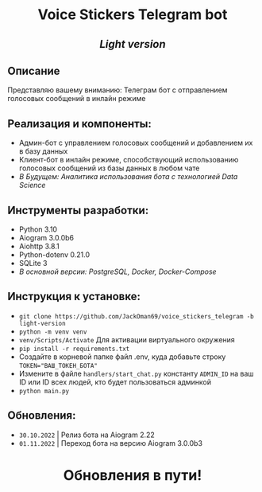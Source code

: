 <h1 align="center">Voice Stickers Telegram bot</h1>
<h2 align="center"><i>Light version</i></h3>

## Описание

Представляю вашему вниманию: Телеграм бот с отправлением голосовых сообщений в инлайн режиме

## Реализация и компоненты:

- Админ-бот с управлением голосовых сообщений и добавлением их в базу данных
- Клиент-бот в инлайн режиме, способствующий использованию голосовых сообщений из базы данных в любом чате
- <i>В Будущем: Аналитика использования бота с технологией Data Science</i>

## Инструменты разработки:

- Python 3.10
- Aiogram 3.0.0b6
- Aiohttp 3.8.1
- Python-dotenv 0.21.0
- SQLite 3
- <i>В основной версии: PostgreSQL, Docker, Docker-Compose</i>

## Инструкция к установке:

- `git clone https://github.com/JackOman69/voice_stickers_telegram -b light-version`
- `python -m venv venv`
- `venv/Scripts/Activate` Для активации виртуального окружения
- `pip install -r requirements.txt`
- Создайте в корневой папке файл .env, куда добавьте строку `TOKEN="ВАШ_ТОКЕН_БОТА"`
- Измените в файле `handlers/start_chat.py` константу `ADMIN_ID` на ваш ID или ID всех людей, кто будет пользоваться админкой
- `python main.py`

## Обновления:

- `30.10.2022` | Релиз бота на Aiogram 2.22
- `01.11.2022` | Переход бота на версию Aiogram 3.0.0b3

<h1 align="center">Обновления в пути!</h1>
